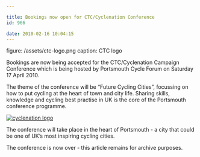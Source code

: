 ```yaml
---

title: Bookings now open for CTC/Cyclenation Conference
id: 966

date: 2010-02-16 10:04:15
---
```


figure: /assets/ctc-logo.png
caption: CTC logo

Bookings are now being accepted for the CTC/Cyclenation Campaign Conference which is being hosted by Portsmouth Cycle Forum on Saturday 17 April 2010.

The theme of the conference will be “Future Cycling Cities”, focussing on how to put cycling at the heart of town and city life. Sharing skills, knowledge and cycling best practise in UK is the core of the Portsmouth conference programme.

[![](http://www.pompeybug.co.uk/wp-content/uploads/2010/02/cyclenation-logo-300x88.jpg "cyclenation logo")](http://www.cyclenation.org.uk/)

The conference will take place in the heart of Portsmouth - a city that could be one of UK’s most inspiring cycling cities.

The conference is now over - this article remains for archive purposes.
